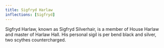 ```yaml
---
title: Sigfryd Harlaw
inflections: [Sigfryd]
---
```


Sigfryd Harlaw, known as Sigfryd Silverhair, is a member of House Harlaw and master of Harlaw Hall. His personal sigil is per bend black and silver, two scythes countercharged. 


